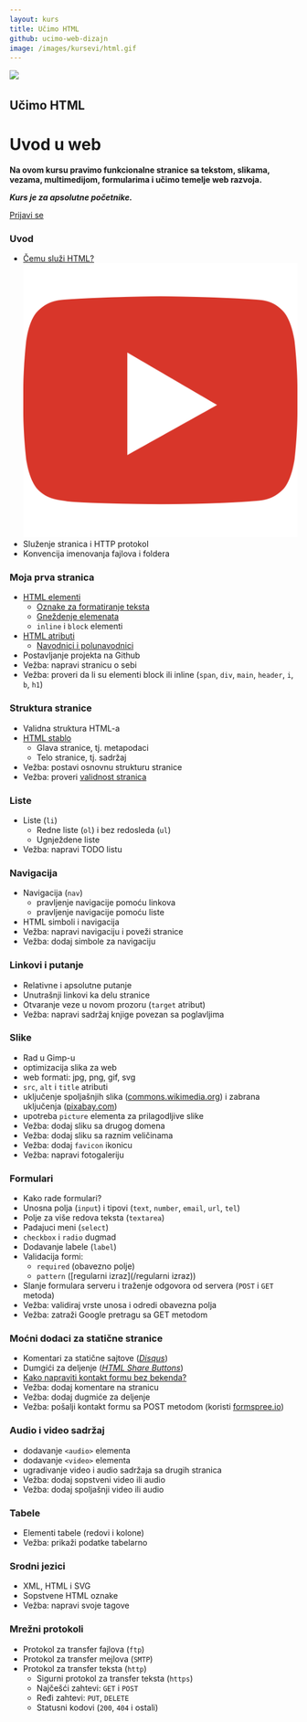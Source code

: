 ```yaml
---
layout: kurs
title: Učimo HTML
github: ucimo-web-dizajn
image: /images/kursevi/html.gif
---
```


![]({{page.image}})

## Učimo HTML
# Uvod u web

**Na ovom kursu pravimo funkcionalne stranice sa tekstom, slikama, vezama, multimedijom, formularima i učimo temelje web razvoja.**

***Kurs je za apsolutne početnike.***

<a href="/kursevi/prijava?kurs=1" class="btn float-right">Prijavi se</a>

### Uvod

- [Čemu služi HTML?](/ucimo-html/uvod) <a href="https://youtu.be/BFc_YPAxQcg"><img src="/images/ui/ikonice/youtube.svg" class="ikonica-manja" alt="play-video"></a>
- Služenje stranica i HTTP protokol
- Konvencija imenovanja fajlova i foldera

### Moja prva stranica

- [HTML elementi](/ucimo-html/elementi)
  - [Oznake za formatiranje teksta](/ucimo-html/formatiranje-teksta)
  - [Gneždenje elemenata](/ucimo-html/gnezdenje)
  - `inline` i `block` elementi
- [HTML atributi](/ucimo-html/atributi)
  - [Navodnici i polunavodnici](/ucimo-html/navodnici)
- Postavljanje projekta na Github
- Vežba: napravi stranicu o sebi
- Vežba: proveri da li su elementi block ili inline (`span`, `div`, `main`, `header`, `i`, `b`, `h1`)

### Struktura stranice

- Validna struktura HTML-a
- [HTML stablo](/ucimo-html/stablo)
  - Glava stranice, tj. metapodaci
  - Telo stranice, tj. sadržaj
- Vežba: postavi osnovnu strukturu stranice
- Vežba: proveri [validnost stranica](https://validator.w3.org/)

### Liste

- Liste (`li`)
  - Redne liste (`ol`) i bez redosleda (`ul`)
  - Ugnježdene liste
- Vežba: napravi TODO listu

### Navigacija

- Navigacija (`nav`)
  - pravljenje navigacije pomoću linkova
  - pravljenje navigacije pomoću liste
- HTML simboli i navigacija
- Vežba: napravi navigaciju i poveži stranice
- Vežba: dodaj simbole za navigaciju

### Linkovi i putanje

- Relativne i apsolutne putanje
- Unutrašnji linkovi ka delu stranice
- Otvaranje veze u novom prozoru (`target` atribut)
- Vežba: napravi sadržaj knjige povezan sa poglavljima

### Slike

- Rad u Gimp-u
- optimizacija slika za web
- web formati: jpg, png, gif, svg
- `src`, `alt` i `title` atributi
- uključenje spoljašnjih slika ([commons.wikimedia.org](https://commons.wikimedia.org/)) i zabrana uključenja ([pixabay.com](https://pixabay.com/))
- upotreba `picture` elementa za prilagodljive slike
- Vežba: dodaj sliku sa drugog domena
- Vežba: dodaj sliku sa raznim veličinama
- Vežba: dodaj `favicon` ikonicu
- Vežba: napravi fotogaleriju

### Formulari

- Kako rade formulari?
- Unosna polja (`input`) i tipovi (`text`, `number`, `email`, `url`, `tel`)
- Polje za više redova teksta (`textarea`)
- Padajuci meni (`select`)
- `checkbox` i `radio` dugmad
- Dodavanje labele (`label`)
- Validacija formi:
  - `required` (obavezno polje)
  - `pattern` ([regularni izraz](/regularni izraz))
- Slanje formulara serveru i traženje odgovora od servera (`POST` i `GET` metoda)
- Vežba: validiraj vrste unosa i odredi obavezna polja
- Vežba: zatraži Google pretragu sa GET metodom

### Moćni dodaci za statične stranice

- Komentari za statične sajtove (*[Disqus](https://disqus.com/)*)
- Dumgići za deljenje (*[HTML Share Buttons](https://simplesharebuttons.com/html-share-buttons/)*)
- [Kako napraviti kontakt formu bez bekenda?](/kontakt-forma-bez-bekenda)
- Vežba: dodaj komentare na stranicu
- Vežba: dodaj dugmiće za deljenje
- Vežba: pošalji kontakt formu sa POST metodom (koristi [formspree.io](https://formspree.io/))

### Audio i video sadržaj

- dodavanje `<audio>` elementa
- dodavanje `<video>` elementa
- ugradivanje video i audio sadržaja sa drugih stranica
- Vežba: dodaj sopstveni video ili audio
- Vežba: dodaj spoljašnji video ili audio

### Tabele
- Elementi tabele (redovi i kolone)
- Vežba: prikaži podatke tabelarno

### Srodni jezici
- XML, HTML i SVG
- Sopstvene HTML oznake
- Vežba: napravi svoje tagove

### Mrežni protokoli

- Protokol za transfer fajlova (`ftp`)
- Protokol za transfer mejlova (`SMTP`)
- Protokol za transfer teksta (`http`)
  - Sigurni protokol za transfer teksta (`https`)
  - Najčešći zahtevi: `GET` i `POST`
  - Ređi zahtevi: `PUT`, `DELETE`
  - Statusni kodovi (`200`, `404` i ostali)
